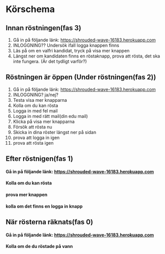 # Körschema

## Innan röstningen(fas 3) 

1. Gå in på följande länk: https://shrouded-wave-16183.herokuapp.com 
3. INLOGGNING?? Undersök ifall logga knappen finns
4. Läs på om en valfri kandidat, tryck på visa mer knappen 
5. Längst ner om kandidaten finns en röstaknapp, prova att rösta, det ska inte fungera. (Är det tydligt varför?)

## Röstningen är öppen (Under röstningen(fas 2))

1. Gå in på följande länk: https://shrouded-wave-16183.herokuapp.com 
2. INLOGGNING? ja/nej?
3. Testa visa mer knapparna 
4. Kolla om du kan rösta
5. Logga in med fel mail
6. Logga in med rätt mail(din edu mail)
7. Klicka på visa mer knapparna
8. Försök att rösta nu
9. Skicka in dina röster längst ner på sidan
10. prova att logga in igen 
11. prova att rösta igen

## Efter röstnigen(fas 1) 

#### Gå in på följande länk: https://shrouded-wave-16183.herokuapp.com 
#### Kolla om du kan rösta
#### prova mer knappen 
#### kolla om det finns en logga in knapp

## När rösterna räknats(fas 0)

#### Gå in på följande länk: https://shrouded-wave-16183.herokuapp.com 
#### Kolla om de du röstade på vann

 




